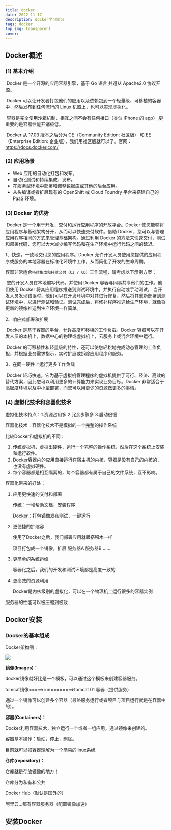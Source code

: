 ```yaml
---
title: docker
date: 2022-11-17
description: docker学习笔记
tags: docker
top_img: transparent
cover: 
---
```


## Docker概述

### (1) 基本介绍

​	Docker 是一个开源的应用容器引擎，基于 Go 语言 并遵从 Apache2.0 协议开源。

​	Docker 可以让开发者打包他们的应用以及依赖包到一个轻量级、可移植的容器中，然后发布到任何流行的 Linux 机器上，也可以实现虚拟化。

​	容器是完全使用沙箱机制，相互之间不会有任何接口（类似 iPhone 的 app）,更重要的是容器性能开销极低。

​	Docker 从 17.03 版本之后分为 CE（Community Edition: 社区版） 和 EE（Enterprise Edition: 企业版），我们用社区版就可以了。官网：https://docs.docker.com/

### (2) 应用场景

- Web 应用的自动化打包和发布。
- 自动化测试和持续集成、发布。
- 在服务型环境中部署和调整数据库或其他的后台应用。
- 从头编译或者扩展现有的 OpenShift 或 Cloud Foundry 平台来搭建自己的 PaaS 环境。

### (3) Docker 的优势

​	Docker 是一个用于开发，交付和运行应用程序的开放平台。Docker 使您能够将应用程序与基础架构分开，从而可以快速交付软件。借助 Docker，您可以与管理应用程序相同的方式来管理基础架构。通过利用 Docker 的方法来快速交付，测试和部署代码，您可以大大减少编写代码和在生产环境中运行代码之间的延迟。

1、快速，一致地交付您的应用程序。Docker 允许开发人员使用您提供的应用程序或服务的本地容器在标准化环境中工作，从而简化了开发的生命周期。


​	容器非常适合`持续集成和持续交付（CI / CD）`工作流程，请考虑以下示例方案：

​	您的开发人员在本地编写代码，并使用 Docker 容器与同事共享他们的工作。
​	他们使用 Docker 将其应用程序推送到测试环境中，并执行自动或手动测试。
​	当开发人员发现错误时，他们可以在开发环境中对其进行修复，然后将其重新部署到测试环境中，以进行测试和验证。
​	测试完成后，将修补程序推送给生产环境，就像将更新的镜像推送到生产环境一样简单。

2、响应式部署和扩展

​	Docker 是基于容器的平台，允许高度可移植的工作负载。Docker 容器可以在开发人员的本机上，数据中心的物理或虚拟机上，云服务上或混合环境中运行。

​	Docker 的可移植性和轻量级的特性，还可以使您轻松地完成动态管理的工作负担，并根据业务需求指示，实时扩展或拆除应用程序和服务。

3、在同一硬件上运行更多工作负载

​	Docker 轻巧快速。它为基于虚拟机管理程序的虚拟机提供了可行、经济、高效的替代方案，因此您可以利用更多的计算能力来实现业务目标。Docker 非常适合于高密度环境以及中小型部署，而您可以用更少的资源做更多的事情。

### (4) 虚拟化技术和容器化技术

虚拟化技术特点：1.资源占用多 2.冗余步骤多 3.启动很慢

容器化技术：容器化技术不是模拟的一个完整的操作系统



比较Docker和虚拟机的不同：

1. 传统虚拟机，虚拟出硬件，运行一个完整的操作系统，然后在这个系统上安装和运行软件。
2. Docker容器内的应用直接运行在宿主机的内核，容器是没有自己的内核的，也没有虚拟硬件。
3. 每个容器都是相互隔离的，每个容器都有属于自己的文件系统，互不影响。

容器化带来的好处：

1. 应用更快速的交付和部署

   传统：一堆帮助文档，安装程序

   Docker：打包镜像发布测试，一键运行

2. 更便捷的扩缩容

   使用了Docker之后，我们部署应用就跟搭积木一样

   项目打包成一个镜像，扩展 服务器A  服务器B ......

3. 更简单的系统运维

   容器化之后，我们的开发和测试环境都是高度一致的

4. 更高效的资源利用

   Docker是内核级别的虚拟化，可以在一个物理机上运行很多的容器实例

服务器的性能可以被压缩到极致

## Docker安装

### Docker的基本组成

Docker架构图：

![](https://pic.lixl.cn/2020/image-20200325194141346.png)



**镜像(Images)：**

docker镜像就好比是一个模板，可以通过这个模板来创建容器服务。

tomcat镜像=====>run========>tomcat 01 容器（提供服务）

通过一个镜像可以创建多个容器（最终服务运行或者项目与项目运行就是在容器中的）。

**容器(Containers)：**

Docker利用容器技术，独立运行一个或者一组应用，通过镜像来创建的。

容器基本操作：启动，停止，删除。

目前就可以把容器理解为一个简易的linux系统

**仓库(repository)：**

仓库就是存放镜像的地方！

仓库分为私有和公共

Docker Hub（默认是国外的）

阿里云...都有容器服务器（配置镜像加速）

## 安装Docker